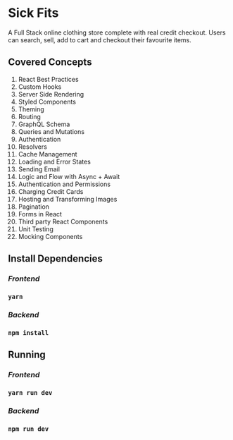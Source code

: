 # Sick Fits

A Full Stack online clothing store complete with real credit checkout. Users can search, sell, add to cart and checkout their favourite items.

## Covered Concepts

1. React Best Practices
2. Custom Hooks
3. Server Side Rendering
4. Styled Components
5. Theming
6. Routing
7. GraphQL Schema
8. Queries and Mutations
9. Authentication
10. Resolvers
11. Cache Management
12. Loading and Error States
13. Sending Email
14. Logic and Flow with Async + Await
15. Authentication and Permissions
16. Charging Credit Cards
17. Hosting and Transforming Images
18. Pagination
19. Forms in React
20. Third party React Components
21. Unit Testing
22. Mocking Components

## Install Dependencies

### _Frontend_

### `yarn`

### _Backend_

### `npm install`

## Running

### _Frontend_

### `yarn run dev`

### _Backend_

### `npm run dev`
